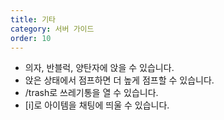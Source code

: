```yaml
---
title: 기타
category: 서버 가이드
order: 10
---
```


* 의자, 반블럭, 양탄자에 앉을 수 있습니다.
* 앉은 상태에서 점프하면 더 높게 점프할 수 있습니다.
* /trash로 쓰레기통을 열 수 있습니다.
* \[i\]로 아이템을 채팅에 띄울 수 있습니다.
